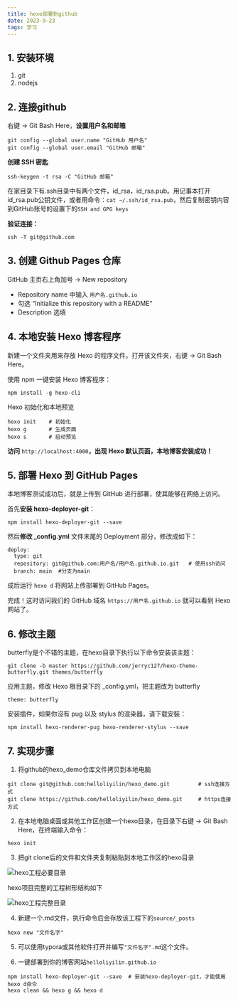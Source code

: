 ```yaml
---
title: hexo部署到github
date: 2023-9-23
tags: 学习
---
```


## 1. 安装环境

1. git
2. nodejs

## 2. 连接github

右键 -> Git Bash Here，**设置用户名和邮箱**

```
git config --global user.name "GitHub 用户名"
git config --global user.email "GitHub 邮箱"
```

**创建 SSH 密匙**

```
ssh-keygen -t rsa -C "GitHub 邮箱"
```

在家目录下有.ssh目录中有两个文件，id_rsa，id_rsa.pub。用记事本打开id_rsa.pub公钥文件，或者用命令：`cat ~/.ssh/id_rsa.pub`，然后复制密钥内容到GitHub账号的设置下的`SSH and GPG keys`

**验证连接：**

```
ssh -T git@github.com
```

## 3. 创建 Github Pages 仓库

GitHub 主页右上角加号 -> New repository

+ Repository name 中输入 `用户名.github.io`
+ 勾选 “Initialize this repository with a README”
+ Description 选填

## 4. 本地安装 Hexo 博客程序

新建一个文件夹用来存放 Hexo 的程序文件。打开该文件夹，右键 -> Git Bash Here。

使用 npm 一键安装 Hexo 博客程序：

```
npm install -g hexo-cli
```

Hexo 初始化和本地预览

```
hexo init    # 初始化
hexo g  	 # 生成页面
hexo s  	 # 启动预览
```

**访问** `http://localhost:4000`**，出现 Hexo 默认页面，本地博客安装成功！**

## 5. 部署 Hexo 到 GitHub Pages

本地博客测试成功后，就是上传到 GitHub 进行部署，使其能够在网络上访问。

首先**安装 hexo-deployer-git**：

```
npm install hexo-deployer-git --save
```

然后**修改 _config.yml** 文件末尾的 Deployment 部分，修改成如下：

```
deploy:
  type: git
  repository: git@github.com:用户名/用户名.github.io.git   # 使用ssh访问
  branch: main	#分支为main
```

成后运行 `hexo d` 将网站上传部署到 GitHub Pages。

完成！这时访问我们的 GitHub 域名 `https://用户名.github.io` 就可以看到 Hexo 网站了。

## 6. 修改主题

butterfly是个不错的主题，在hexo目录下执行以下命令安装该主题：

```
git clone -b master https://github.com/jerryc127/hexo-theme-butterfly.git themes/butterfly
```

应用主题，修改 Hexo 根目录下的 _config.yml，把主题改为 butterfly

```
theme: butterfly
```

安装插件，如果你沒有 pug 以及 stylus 的渲染器，请下载安裝：

```
npm install hexo-renderer-pug hexo-renderer-stylus --save
```

## 7. 实现步骤

1. 将github的hexo_demo仓库文件拷贝到本地电脑

```
git clone git@github.com:helloliyilin/hexo_demo.git			# ssh连接方式
git clone https://github.com/helloliyilin/hexo_demo.git		# https连接方式
```

2. 在本地电脑桌面或其他工作区创建一个hexo目录，在目录下右键 -> Git Bash Here，在终端输入命令：

```
hexo init
```

3. 把git clone后的文件和文件夹复制粘贴到本地工作区的hexo目录

![hexo工程必要目录](https://img1.imgtp.com/2023/09/23/Ov77nLva.png "hexo工程必要目录")

hexo项目完整的工程树形结构如下

![hexo工程完整目录](https://img1.imgtp.com/2023/09/23/pFDKVNxU.png "hexo工程完整目录")

4. 新建一个.md文件，执行命令后会存放该工程下的`source/_posts`

```
hexo new "文件名字"
```

5. 可以使用typora或其他软件打开并编写`"文件名字".md`这个文件。

6. 一键部署到你的博客网站`helloliyilin.github.io`

```
npm install hexo-deployer-git --save  # 安装hexo-deployer-git，才能使用hexo d命令
hexo clean && hexo g && hexo d
```